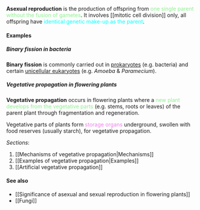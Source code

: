 **Asexual reproduction** is the production of offspring from <span style="color: lightgreen">one single parent without the fusion of gametes</span>. It involves [[mitotic cell division]] only, all offspring have <span style="color: aqua">identical genetic make-up as the parent</span>.

#### Examples
##### Binary fission in bacteria
**Binary fission** is commonly carried out in <u>prokaryotes</u> (e.g. bacteria) and certain <u>unicellular eukaryotes</u> (e.g. *Amoeba* & *Paramecium*).

##### Vegetative propagation in flowering plants
**Vegetative propagation** occurs in flowering plants where a <span style="color: lightgreen">new plant develops from the vegetative parts</span> (e.g. stems, roots or leaves) of the parent plant through fragmentation and regeneration.

Vegetative parts of plants form <span style="color: violet">storage organs</span> underground, swollen with food reserves (usually starch), for vegetative propagation.

*Sections*:
1. [[Mechanisms of vegetative propagation|Mechanisms]]
2. [[Examples of vegetative propagation|Examples]]
3. [[Artificial vegetative propagation]]

#### See also
- [[Significance of asexual and sexual reproduction in flowering plants]]
- [[Fungi]]
